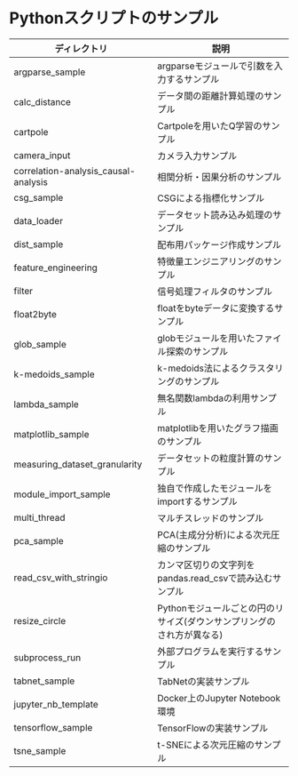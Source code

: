 # Pythonスクリプトのサンプル

|ディレクトリ |説明 |
|---|---|
|argparse_sample |argparseモジュールで引数を入力するサンプル |
|calc_distance |データ間の距離計算処理のサンプル |
|cartpole |Cartpoleを用いたQ学習のサンプル |
|camera_input |カメラ入力サンプル |
|correlation-analysis_causal-analysis |相関分析・因果分析のサンプル |
|csg_sample |CSGによる指標化サンプル |
|data_loader |データセット読み込み処理のサンプル |
|dist_sample |配布用パッケージ作成サンプル |
|feature_engineering |特徴量エンジニアリングのサンプル |
|filter |信号処理フィルタのサンプル |
|float2byte |floatをbyteデータに変換するサンプル |
|glob_sample |globモジュールを用いたファイル探索のサンプル |
|k-medoids_sample |k-medoids法によるクラスタリングのサンプル |
|lambda_sample |無名関数lambdaの利用サンプル |
|matplotlib_sample |matplotlibを用いたグラフ描画のサンプル |
|measuring_dataset_granularity |データセットの粒度計算のサンプル |
|module_import_sample |独自で作成したモジュールをimportするサンプル |
|multi_thread |マルチスレッドのサンプル |
|pca_sample | PCA(主成分分析)による次元圧縮のサンプル |
|read_csv_with_stringio |カンマ区切りの文字列をpandas.read_csvで読み込むサンプル |
|resize_circle |Pythonモジュールごとの円のリサイズ(ダウンサンプリングのされ方が異なる) |
|subprocess_run |外部プログラムを実行するサンプル |
|tabnet_sample |TabNetの実装サンプル |
|jupyter_nb_template |Docker上のJupyter Notebook環境 |
|tensorflow_sample |TensorFlowの実装サンプル |
|tsne_sample | t-SNEによる次元圧縮のサンプル |


